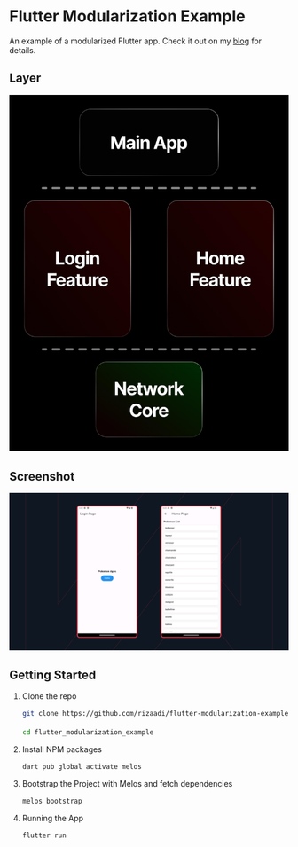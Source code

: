 # Flutter Modularization Example

An example of a modularized Flutter app. Check it out on my [blog](https://rizaadikurniawan.com/blog/modularization-flutter) for details.

## Layer

![Layer Screenshot](resources/layer.jpg)

## Screenshot

![app Screenshot](resources/modular-ss.png)

## Getting Started

1. Clone the repo

   ```sh
   git clone https://github.com/rizaadi/flutter-modularization-example.git

   cd flutter_modularization_example
   ```

2. Install NPM packages

   ```sh
   dart pub global activate melos
   ```

3. Bootstrap the Project with Melos and fetch dependencies

   ```sh
   melos bootstrap
   ```

4. Running the App

   ```sh
   flutter run
   ```
